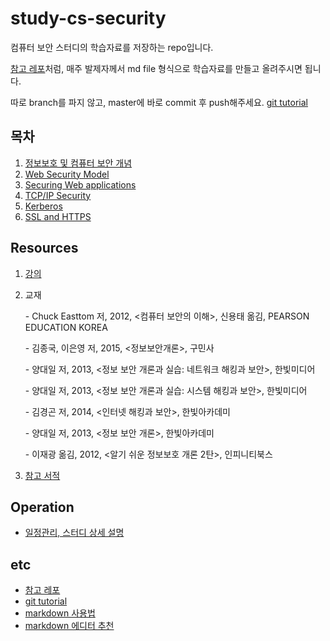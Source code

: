 # study-cs-security

컴퓨터 보안 스터디의 학습자료를 저장하는 repo입니다.

[참고 레포](https://github.com/Yooii-Studios/Clean-Code)처럼, 매주 발제자께서 md file 형식으로 학습자료를 만들고 올려주시면 됩니다.

따로 branch를 파지 않고, master에 바로 commit 후 push해주세요. [git tutorial](https://backlog.com/git-tutorial/kr/intro/intro1_1.html)



## 목차

1. [정보보호 및 컴퓨터 보안 개념](https://github.com/tyj9327/study-cs-security/blob/master/%EC%A0%95%EB%B3%B4%EB%B3%B4%ED%98%B8%EC%99%80%20%EB%B3%B4%EC%95%88%EC%9D%98%20%EA%B8%B0%EC%B4%88/1.%20%EC%A0%95%EB%B3%B4%EB%B3%B4%ED%98%B8%20%EB%B0%8F%20%EC%BB%B4%ED%93%A8%ED%84%B0%20%EB%B3%B4%EC%95%88%20%EA%B0%9C%EB%85%90.md)
2. [Web Security Model](https://github.com/tyj9327/study-cs-security/blob/master/computer-system-security/2.%20Web%20Security%20Model.md)
3. [Securing Web applications](https://github.com/tyj9327/study-cs-security/blob/master/computer-system-security/3.%20Securing%20Web%20Applications.md)
4. [TCP/IP Security](https://github.com/tyj9327/study-cs-security/blob/master/computer-system-security/4.%20TCP_IP%20Security.md)
5. [Kerberos](https://github.com/tyj9327/study-cs-security/blob/master/computer-system-security/5.%20Kerberos.md)
6. [SSL and HTTPS](https://github.com/tyj9327/study-cs-security/blob/master/computer-system-security/6.%20SSL%20and%20HTTPS.md)




## Resources

1. [강의](https://ocw.mit.edu/courses/electrical-engineering-and-computer-science/6-858-computer-systems-security-fall-2014/video-lectures/)

2. 교재

   \- Chuck Easttom 저, 2012, <컴퓨터 보안의 이해>, 신용태 옮김, PEARSON EDUCATION KOREA

   \- 김종국, 이은영 저, 2015, <정보보안개론>, 구민사

   \- 양대일 저, 2013, <정보 보안 개론과 실습: 네트워크 해킹과 보안>, 한빛미디어

   \- 양대일 저, 2013, <정보 보안 개론과 실습: 시스템 해킹과 보안>, 한빛미디어

   \- 김경곤 저, 2014, <인터넷 해킹과 보안>, 한빛아카데미

   \- 양대일 저, 2013, <정보 보안 개론>, 한빛아카데미

   \- 이재광 옮김, 2012, <알기 쉬운 정보보호 개론 2탄>, 인피니티북스

3. [참고 서적](http://www.kyobobook.co.kr/product/detailViewKor.laf?mallGb=KOR&ejkGb=KOR&linkClass=3310&barcode=9791156643272#N)



## Operation

- [일정관리, 스터디 상세 설명](https://www.notion.so/cssecuritystudy/)



## etc

- [참고 레포](https://github.com/Yooii-Studios/Clean-Code)
- [git tutorial](https://backlog.com/git-tutorial/kr/intro/intro1_1.html)
- [markdown 사용법](https://gist.github.com/ihoneymon/652be052a0727ad59601)
- [markdown 에디터 추천](https://futurecreator.github.io/2018/07/20/what-are-the-best-markdown-editor/)

